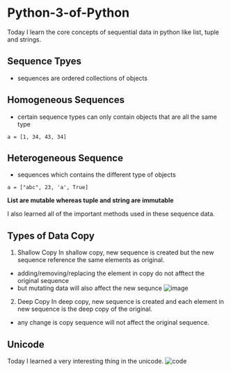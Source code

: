 # Python-3-of-Python
Today I learn the core concepts of sequential data in python like list, tuple and strings.

## Sequence Tpyes
- sequences	are	ordered collections of objects

## Homogeneous Sequences
- certain	sequence types can only contain	objects	that are all the same type
```
a = [1, 34, 43, 34]
```

## Heterogeneous Sequence
- sequences which contains the different type of objects
```
a = ["abc", 23, 'a', True]
```
**List are mutable whereas tuple and string are immutable**

I also learned all of the important methods used in these sequence data.

## Types of Data Copy
1. Shallow Copy
In shallow copy, new sequence is created but the new sequence reference the same elements as original.
- adding/removing/replacing the element in copy do not afftect the original sequence
- but mutating data will also affect the new sequnce
![image](https://github.com/dev-world-rohit/Python-3-of-Python/assets/136791205/3d11b6a4-1a81-4054-b971-da6484041470)


2. Deep Copy
In deep copy, new sequence is created and each element in new sequence is the deep copy of the original.
- any change is copy sequence will not affect the original sequence.


## Unicode
Today I learned a very interesting thing in the unicode.
![code](https://github.com/dev-world-rohit/Python-3-of-Python/assets/136791205/dbeec760-9e4c-4f54-9fa8-446e4b7387a2)

